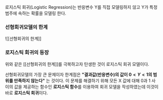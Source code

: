 로지스틱 회귀(Logistic Regression)는 반응변수 Y를 직접 모델링하지 않고 Y가 특정 범주에 속하는 확률을 모델링 한다. 

### 선형회귀모델의 한계
![[선형회귀의 한계]]


### 로지스틱 회귀의 등장
위와 같은 [[선형회귀의 한계]]를 극복하고자 탄생한 것이 로지스틱 회귀 모델이다. 

선형회귀모델의 가장 큰 문제이자 한계점은 **"결과값(반응변수)의 값이 $0<Y<1$의 범위를 만족하지 않는다"** 는 것이다. 이 문제를 해결하기 위해 모든 X 값에 대해 0과 1 사이의 값을 제공하는 함수인 **로지스틱 함수**를 이용하여  회귀 모델을 작성하였는데 이것이 바로 **로지스틱 회귀**이다. 